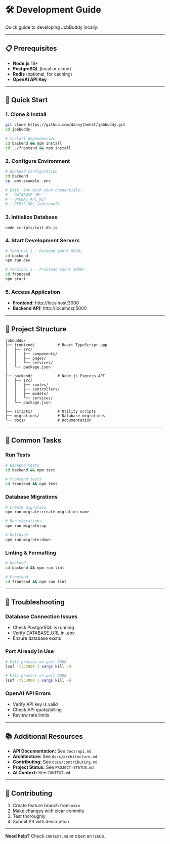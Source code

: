 # 🛠️ Development Guide

Quick guide to developing JobBuddy locally.

---

## 📋 Prerequisites

- **Node.js** 18+
- **PostgreSQL** (local or cloud)
- **Redis** (optional, for caching)
- **OpenAI API Key**

---

## 🚀 Quick Start

### 1. Clone & Install
```bash
git clone https://github.com/dannythehat/jobbuddy.git
cd jobbuddy

# Install dependencies
cd backend && npm install
cd ../frontend && npm install
```

### 2. Configure Environment
```bash
# Backend configuration
cd backend
cp .env.example .env

# Edit .env with your credentials:
# - DATABASE_URL
# - OPENAI_API_KEY
# - REDIS_URL (optional)
```

### 3. Initialize Database
```bash
node scripts/init-db.js
```

### 4. Start Development Servers
```bash
# Terminal 1 - Backend (port 5000)
cd backend
npm run dev

# Terminal 2 - Frontend (port 3000)
cd frontend
npm start
```

### 5. Access Application
- **Frontend:** http://localhost:3000
- **Backend API:** http://localhost:5000

---

## 📁 Project Structure

```
jobbuddy/
├── frontend/          # React TypeScript app
│   ├── src/
│   │   ├── components/
│   │   ├── pages/
│   │   └── services/
│   └── package.json
│
├── backend/           # Node.js Express API
│   ├── src/
│   │   ├── routes/
│   │   ├── controllers/
│   │   ├── models/
│   │   └── services/
│   └── package.json
│
├── scripts/           # Utility scripts
├── migrations/        # Database migrations
└── docs/              # Documentation
```

---

## 🔧 Common Tasks

### Run Tests
```bash
# Backend tests
cd backend && npm test

# Frontend tests
cd frontend && npm test
```

### Database Migrations
```bash
# Create migration
npm run migrate:create migration-name

# Run migrations
npm run migrate:up

# Rollback
npm run migrate:down
```

### Linting & Formatting
```bash
# Backend
cd backend && npm run lint

# Frontend
cd frontend && npm run lint
```

---

## 🐛 Troubleshooting

### Database Connection Issues
- Check PostgreSQL is running
- Verify DATABASE_URL in .env
- Ensure database exists

### Port Already in Use
```bash
# Kill process on port 5000
lsof -ti:5000 | xargs kill -9

# Kill process on port 3000
lsof -ti:3000 | xargs kill -9
```

### OpenAI API Errors
- Verify API key is valid
- Check API quota/billing
- Review rate limits

---

## 📚 Additional Resources

- **API Documentation:** See `docs/api.md`
- **Architecture:** See `docs/architecture.md`
- **Contributing:** See `docs/contributing.md`
- **Project Status:** See `PROJECT-STATUS.md`
- **AI Context:** See `CONTEXT.md`

---

## 🤝 Contributing

1. Create feature branch from `main`
2. Make changes with clear commits
3. Test thoroughly
4. Submit PR with description

---

**Need help?** Check `CONTEXT.md` or open an issue.
